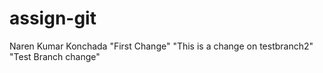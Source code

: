 # assign-git
Naren Kumar Konchada
"First Change"
"This is a change on testbranch2"
"Test Branch change"

